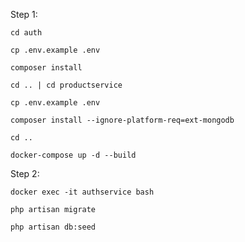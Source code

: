 Step 1: 

    cd auth

    cp .env.example .env

    composer install

    cd .. | cd productservice

    cp .env.example .env

    composer install --ignore-platform-req=ext-mongodb

    cd ..

    docker-compose up -d --build

Step 2: 

    docker exec -it authservice bash

    php artisan migrate

    php artisan db:seed

